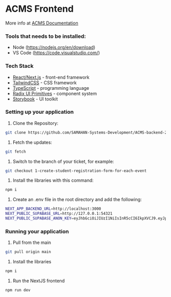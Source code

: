 # **ACMS Frontend**

More info at [ACMS Documentation](https://www.notion.so/samahan-sysdev/Automated-Crowd-Monitoring-System-ACMS-2023-Documentation-f4a08ad5ef8a48c68d7ae21bec210fc1)

### Tools that needs to be installed:

- Node (https://nodejs.org/en/download)
- VS Code (https://code.visualstudio.com/)

### Tech Stack

- [React/Next.js](https://nextjs.org/) - front-end framework
- [TailwindCSS](https://tailwindcss.com/) - CSS framework
- [TypeScript](https://www.typescriptlang.org/) - programming language
- [Radix UI Primitives](https://www.radix-ui.com/primitives) - component system
- [Storybook](https://storybook.js.org/) - UI toolkit

### Setting up your application

1. Clone the Repository:

```bash
git clone https://github.com/SAMAHAN-Systems-Development/ACMS-backend-2023
```

1. Fetch the updates:

```bash
git fetch
```

1. Switch to the branch of your ticket, for example:

```bash
git checkout 1-create-student-registration-form-for-each-event
```

1. Install the libraries with this command:

```bash
npm i
```

1. Create an .env file in the root directory and add the following:

```bash
NEXT_APP_BACKEND_URL=http://localhost:3000
NEXT_PUBLIC_SUPABASE_URL=http://127.0.0.1:54321
NEXT_PUBLIC_SUPABASE_ANON_KEY=eyJhbGciOiJIUzI1NiIsInR5cCI6IkpXVCJ9.eyJpc3MiOiJzdXBhYmFzZS1kZW1vIiwicm9sZSI6ImFub24iLCJleHAiOjE5ODM4MTI5OTZ9.CRXP1A7WOeoJeXxjNni43kdQwgnWNReilDMblYTn_I0
```

### Running your application

1. Pull from the main

```bash
git pull origin main
```

1. Install the libraries

```bash
npm i
```

1. Run the NextJS frontend

```bash
npm run dev
```
